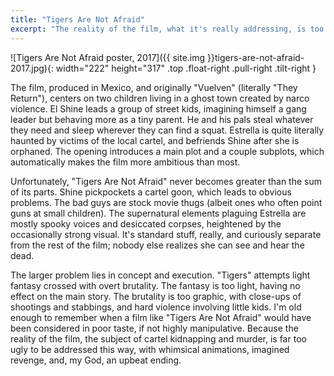 ```yaml
---
title: "Tigers Are Not Afraid"
excerpt: "The reality of the film, what it's really addressing, is too ugly to be dramatized this way."
---
```


![Tigers Are Not Afraid poster, 2017]({{ site.img }}tigers-are-not-afraid-2017.jpg){: width="222" height="317" .top .float-right .pull-right .tilt-right }

The film, produced in Mexico, and originally "Vuelven" (literally "They Return"), centers on two children living in a ghost town created by narco violence. El Shine leads a group of street kids, imagining himself a gang leader but behaving more as a tiny parent. He and his pals steal whatever they need and sleep wherever they can find a squat. Estrella is quite literally haunted by victims of the local cartel, and befriends Shine after she is orphaned. The opening introduces a main plot and a couple subplots, which automatically makes the film more ambitious than most.

Unfortunately, "Tigers Are Not Afraid" never becomes greater than the sum of its parts. Shine pickpockets a cartel goon, which leads to obvious problems. The bad guys are stock movie thugs (albeit ones who often point guns at small children). The supernatural elements plaguing Estrella are mostly spooky voices and desiccated corpses, heightened by the occasionally strong visual. It's standard stuff, really, and curiously separate from the rest of the film; nobody else realizes she can see and hear the dead.

The larger problem lies in concept and execution. "Tigers" attempts light fantasy crossed with overt brutality. The fantasy is too light, having no effect on the main story. The brutality is too graphic, with close-ups of shootings and stabbings, and hard violence involving little kids. I'm old enough to remember when a film like "Tigers Are Not Afraid" would have been considered in poor taste, if not highly manipulative. Because the reality of the film, the subject of cartel kidnapping and murder, is far too ugly to be addressed this way, with whimsical animations, imagined revenge, and, my God, an upbeat ending.
